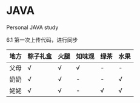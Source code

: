 # JAVA
Personal JAVA study

6.1 第一次上传代码，进行同步

|地方|粽子礼盒|火腿|知味观|绿茶|水果|
|---|---|---|---|---|---|
|父母|√|√|√|-|-|
|奶奶|√|√|-|-|√|
|姥姥|√|√|-|√|√|
